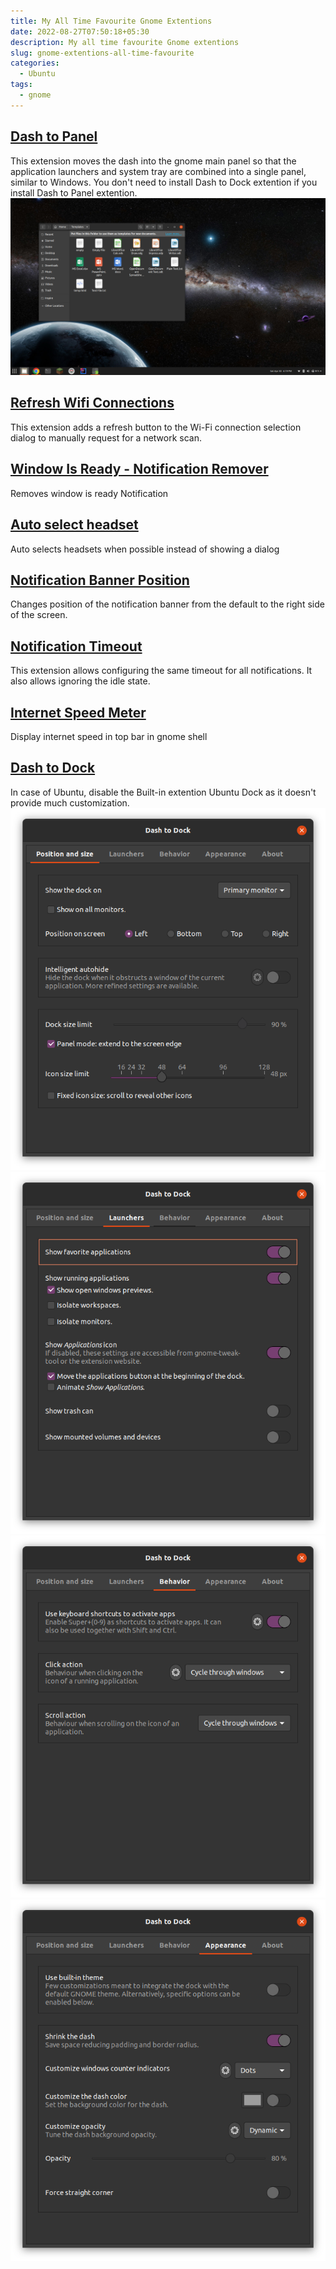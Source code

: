 ```yaml
---
title: My All Time Favourite Gnome Extentions
date: 2022-08-27T07:50:18+05:30
description: My all time favourite Gnome extentions
slug: gnome-extentions-all-time-favourite
categories:
  - Ubuntu
tags:
  - gnome
---
```

## [Dash to Panel](https://extensions.gnome.org/extension/1160/dash-to-panel/)
This extension moves the dash into the gnome main panel so that the application launchers and system tray are combined into a single panel, similar to Windows. You don't need to install Dash to Dock extention if you install Dash to Panel extention.
![Dash to Panel Gnome Extention](/wp-content/uploads/2022/08/dash-to-panel.png)

## [Refresh Wifi Connections](https://extensions.gnome.org/extension/905/refresh-wifi-connections/)
This extension adds a refresh button to the Wi-Fi connection selection dialog to manually request for a network scan.

## [Window Is Ready - Notification Remover](https://extensions.gnome.org/extension/1007/window-is-ready-notification-remover/)
Removes window is ready Notification

## [Auto select headset](https://extensions.gnome.org/extension/3928/auto-select-headset/)
Auto selects headsets when possible instead of showing a dialog

## [Notification Banner Position](https://extensions.gnome.org/extension/4105/notification-banner-position/)
Changes position of the notification banner from the default to the right side of the screen.

## [Notification Timeout](https://extensions.gnome.org/extension/3795/notification-timeout/)
This extension allows configuring the same timeout for all notifications. It also allows ignoring the idle state.

## [Internet Speed Meter](https://extensions.gnome.org/extension/2980/internet-speed-meter/)
Display internet speed in top bar in gnome shell

## [Dash to Dock](https://extensions.gnome.org/extension/307/dash-to-dock/)
In case of Ubuntu, disable the Built-in extention Ubuntu Dock as it doesn't provide much customization.
![Dash to Panel Dock](/wp-content/uploads/2022/08/dash-to-dock-1.png)
![Dash to Panel Dock](/wp-content/uploads/2022/08/dash-to-dock-2.png)
![Dash to Panel Dock](/wp-content/uploads/2022/08/dash-to-dock-3.png)
![Dash to Panel Dock](/wp-content/uploads/2022/08/dash-to-dock-4.png)